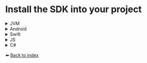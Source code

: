# Install the SDK into your project
<details><summary>JVM</summary>

````kotlin
implementation("doordeck-headless-sdk:library-jvm:0.22.0")
````
>:information_source: The JVM package requires at least Java SDK 1.8
</details>

<details><summary>Android</summary>

````kotlin
implementation("doordeck-headless-sdk:library-android:0.22.0")
````
>:information_source: The Android package requires at least Android SDK 21
</details>

<details><summary>Swift</summary>

````swift
// TODO
````
>:information_source: The iOS package requires at least iOS version 15
</details>

<details><summary>JS</summary>

````cmd
npm install @doordeck/doordeck-headless-sdk --save
````
</details>

<details><summary>C#</summary>

````csharp
// TODO
````
</details>

:arrow_left: [Back to index](01_INDEX.md)